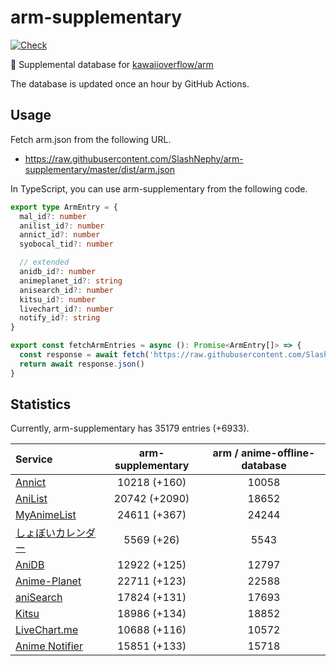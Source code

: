 # arm-supplementary

[![Check](https://github.com/SlashNephy/arm-supplementary/actions/workflows/check-node.yml/badge.svg)](https://github.com/SlashNephy/arm-supplementary/actions/workflows/check-node.yml)

💊 Supplemental database for [kawaiioverflow/arm](https://github.com/kawaiioverflow/arm)

The database is updated once an hour by GitHub Actions.

## Usage

Fetch arm.json from the following URL.

- https://raw.githubusercontent.com/SlashNephy/arm-supplementary/master/dist/arm.json

In TypeScript, you can use arm-supplementary from the following code.

```TypeScript
export type ArmEntry = {
  mal_id?: number
  anilist_id?: number
  annict_id?: number
  syobocal_tid?: number

  // extended
  anidb_id?: number
  animeplanet_id?: string
  anisearch_id?: number
  kitsu_id?: number
  livechart_id?: number
  notify_id?: string
}

export const fetchArmEntries = async (): Promise<ArmEntry[]> => {
  const response = await fetch('https://raw.githubusercontent.com/SlashNephy/arm-supplementary/master/dist/arm.json')
  return await response.json()
}
```

## Statistics

Currently, arm-supplementary has 35179 entries (+6933).

| Service                                     | arm-supplementary | arm / anime-offline-database |
| :------------------------------------------ | :---------------: | :--------------------------: |
| [Annict](https://annict.com)                |   10218 (+160)    |            10058             |
| [AniList](https://anilist.co)               |   20742 (+2090)   |            18652             |
| [MyAnimeList](https://myanimelist.net)      |   24611 (+367)    |            24244             |
| [しょぼいカレンダー](https://cal.syoboi.jp) |    5569 (+26)     |             5543             |
| [AniDB](https://anidb.net)                  |   12922 (+125)    |            12797             |
| [Anime-Planet](https://anime-planet.com)    |   22711 (+123)    |            22588             |
| [aniSearch](https://anisearch.com)          |   17824 (+131)    |            17693             |
| [Kitsu](https://kitsu.io)                   |   18986 (+134)    |            18852             |
| [LiveChart.me](https://livechart.me)        |   10688 (+116)    |            10572             |
| [Anime Notifier](https://notify.moe)        |   15851 (+133)    |            15718             |
